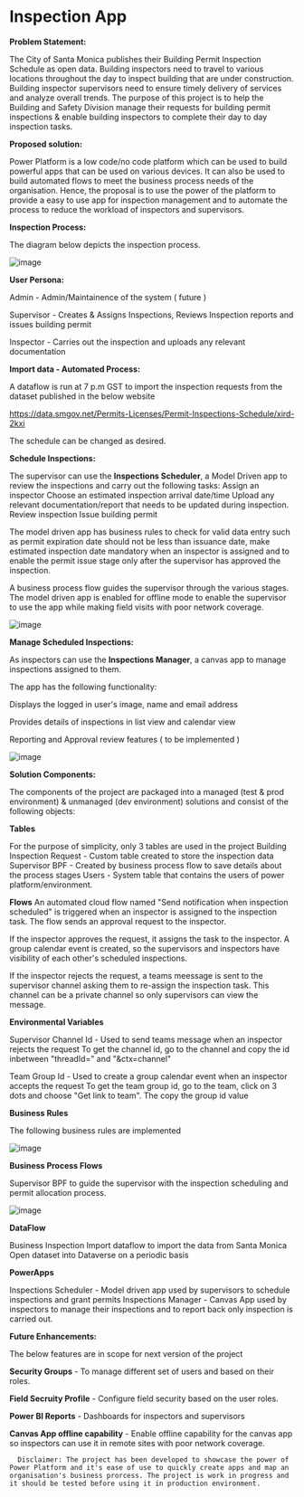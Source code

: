 # Inspection App

**Problem Statement:**

The City of Santa Monica publishes their Building Permit Inspection Schedule as open data. Building inspectors need to travel to various locations throughout the day to inspect building that are under construction. Building inspector supervisors need to ensure timely delivery of services and analyze overall trends. The purpose of this project is to help the Building and Safety Division manage their requests for building permit inspections & enable building inspectors to complete their day to day inspection tasks. 

**Proposed solution:**

Power Platform is a low code/no code platform which can be used to build powerful apps that can be used on various devices. It can also be used to build automated flows to meet the business process needs of the organisation. Hence, the proposal is to use the power of the platform to provide a easy to use app for inspection management and to automate the process to reduce the workload of inspectors and supervisors.

**Inspection Process:**

The diagram below depicts the inspection process.

![image](https://user-images.githubusercontent.com/10726964/179200615-758663eb-148f-4e92-b4d3-15835586dabb.png)

**User Persona:**

  Admin - Admin/Maintainence of the system ( future )
  
  Supervisor - Creates & Assigns Inspections, Reviews Inspection reports and issues building permit
  
  Inspector - Carries out the inspection and uploads any relevant documentation

**Import data - Automated Process:**

A dataflow is run at 7 p.m GST to import the inspection requests from the dataset published in the below website

https://data.smgov.net/Permits-Licenses/Permit-Inspections-Schedule/xird-2kxi

The schedule can be changed as desired.

**Schedule Inspections:**

The supervisor can use the **Inspections Scheduler**, a Model Driven app to review the inspections and carry out the following tasks:
    Assign an inspector
    Choose an estimated inspection arrival date/time
    Upload any relevant documentation/report that needs to be updated during inspection.
    Review inspection
    Issue building permit

The model driven app has business rules to check for valid data entry such as permit expiration date should not be less than issuance date, make estimated inspection date mandatory when an inspector is assigned and to enable the permit issue stage only after the supervisor has approved the inspection.

A business process flow guides the supervisor through the various stages. The model driven app is enabled for offline mode to enable the supervisor to use the app while making field visits with poor network coverage.

![image](https://user-images.githubusercontent.com/10726964/179240223-555055e9-aa3b-4eb6-822f-21ce603604a2.png)


**Manage Scheduled Inspections:**

As inspectors can use the **Inspections Manager**, a canvas app to manage inspections assigned to them.

The app has the following functionality:

Displays the logged in user's image, name and email address

Provides details of inspections in list view and calendar view

Reporting and Approval review features ( to be implemented )

![image](https://user-images.githubusercontent.com/10726964/179240527-ede63a31-18d6-4c29-b996-33ac9cbd0d1a.png)

  
**Solution Components:**

The components of the project are packaged into a managed (test & prod environment) & unmanaged (dev environment) solutions and consist of the following objects:

**Tables**

For the purpose of simplicity, only 3 tables are used in the project
    Building Inspection Request - Custom table created to store the inspection data
    Supervisor BPF - Created by business process flow to save details about the process stages
    Users - System table that contains the users of power platform/environment.

**Flows**
An automated cloud flow named "Send notification when inspection scheduled" is triggered when an inspector is assigned to the inspection task. The flow sends an approval request to the inspector.

If the inspector approves the request, it assigns the task to the inspector. A group calendar event is created, so the supervisors and inspectors have visibility of each other's scheduled inspections.

If the inspector rejects the request, a teams meessage is sent to the supervisor channel asking them to re-assign the inspection task. This channel can be a private channel so only supervisors can view the message.

**Environmental Variables**

Supervisor Channel Id - Used to send teams message when an inspector rejects the request
          To get the channel id, go to the channel and copy the id inbetween "threadId=" and "&ctx=channel"
          
Team Group Id - Used to create a group calendar event when an inspector accepts the request
          To get the team group id, go to the team, click on 3 dots and choose "Get link to team". The copy the group id value 

**Business Rules**

The following business rules are implemented

![image](https://user-images.githubusercontent.com/10726964/179232614-5a6ccbc8-84fb-4716-abc1-bc9a0fd78f68.png)

**Business Process Flows**

Supervisor BPF to guide the supervisor with the inspection scheduling and permit allocation process.

![image](https://user-images.githubusercontent.com/10726964/179231296-49ae6d7a-3f1f-4029-add6-f69752c57202.png)

**DataFlow**

Business Inspection Import dataflow to import the data from Santa Monica Open dataset into Dataverse on a periodic basis

**PowerApps**

Inspections Scheduler - Model driven app used by supervisors to schedule inspections and grant permits
Inspections Manager - Canvas App used by inspectors to manage their inspections and to report back only inspection is carried out.

**Future Enhancements:**

The below features are in scope for next version of the project

**Security Groups** - To manage different set of users and based on their roles.

**Field Secruity Profile** - Configure field security based on the user roles.

**Power BI Reports** - Dashboards for inspectors and supervisors

**Canvas App offline capability** - Enable offline capability for the canvas app so inspectors can use it in remote sites with poor network coverage.



      Disclaimer: The project has been developed to showcase the power of Power Platform and it's ease of use to quickly create apps and map an organisation's business prorcess. The project is work in progress and it should be tested before using it in production environment.
